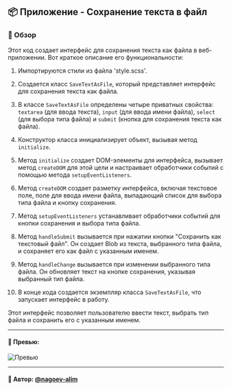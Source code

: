 ## 📦 Приложение - Сохранение текста в файл

### 🚀 Обзор
Этот код создает интерфейс для сохранения текста как файла в веб-приложении. Вот краткое описание его функциональности:

1. Импортируются стили из файла 'style.scss'.

2. Создается класс `SaveTextAsFile`, который представляет интерфейс для сохранения текста как файла.

3. В классе `SaveTextAsFile` определены четыре приватных свойства: `textarea` (для ввода текста), `input` (для ввода имени файла), `select` (для выбора типа файла) и `submit` (кнопка для сохранения текста как файла).

4. Конструктор класса инициализирует объект, вызывая метод `initialize`.

5. Метод `initialize` создает DOM-элементы для интерфейса, вызывает метод `createDOM` для этой цели и настраивает обработчики событий с помощью метода `setupEventListeners`.

6. Метод `createDOM` создает разметку интерфейса, включая текстовое поле, поле для ввода имени файла, выпадающий список для выбора типа файла и кнопку сохранения.

7. Метод `setupEventListeners` устанавливает обработчики событий для кнопки сохранения и выбора типа файла.

8. Метод `handleSubmit` вызывается при нажатии кнопки "Сохранить как текстовый файл". Он создает Blob из текста, выбранного типа файла, и сохраняет его как файл с указанным именем.

9. Метод `handleChange` вызывается при изменении выбранного типа файла. Он обновляет текст на кнопке сохранения, указывая выбранный тип файла.

10. В конце кода создается экземпляр класса `SaveTextAsFile`, что запускает интерфейс в работу.

Этот интерфейс позволяет пользователю ввести текст, выбрать тип файла и сохранить его с указанным именем.

---

#### 🌄 Превью:

![Превью](https://lh3.googleusercontent.com/drive-viewer/AITFw-w4laupDJSd8mjIdLiES_6MPj5L3TQMl87xw18lzr97fGApRqX7bOVpFvgdABTg6xuNPsrkxdTXrT8XqAM7YzGLZn3W3A=s1600)


-----

#### 🙌 Автор: [@nagoev-alim](https://github.com/nagoev-alim)

